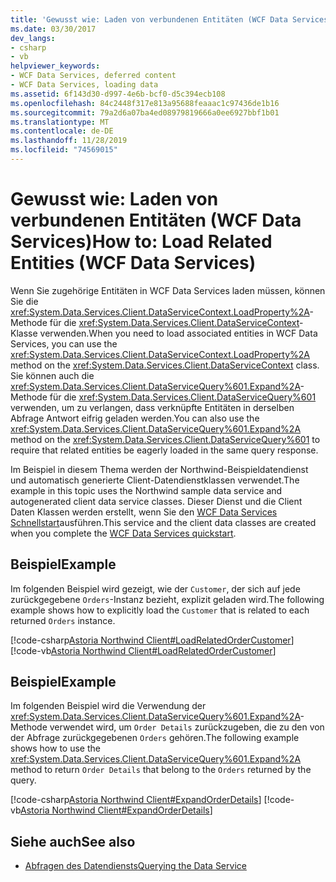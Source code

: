 ```yaml
---
title: 'Gewusst wie: Laden von verbundenen Entitäten (WCF Data Services)'
ms.date: 03/30/2017
dev_langs:
- csharp
- vb
helpviewer_keywords:
- WCF Data Services, deferred content
- WCF Data Services, loading data
ms.assetid: 6f143d30-d997-4e6b-bcf0-d5c394ecb108
ms.openlocfilehash: 84c2448f317e813a95688feaaac1c97436de1b16
ms.sourcegitcommit: 79a2d6a07ba4ed08979819666a0ee6927bbf1b01
ms.translationtype: MT
ms.contentlocale: de-DE
ms.lasthandoff: 11/28/2019
ms.locfileid: "74569015"
---
```

# <a name="how-to-load-related-entities-wcf-data-services"></a><span data-ttu-id="659b2-102">Gewusst wie: Laden von verbundenen Entitäten (WCF Data Services)</span><span class="sxs-lookup"><span data-stu-id="659b2-102">How to: Load Related Entities (WCF Data Services)</span></span>
<span data-ttu-id="659b2-103">Wenn Sie zugehörige Entitäten in WCF Data Services laden müssen, können Sie die <xref:System.Data.Services.Client.DataServiceContext.LoadProperty%2A>-Methode für die <xref:System.Data.Services.Client.DataServiceContext>-Klasse verwenden.</span><span class="sxs-lookup"><span data-stu-id="659b2-103">When you need to load associated entities in WCF Data Services, you can use the <xref:System.Data.Services.Client.DataServiceContext.LoadProperty%2A> method on the <xref:System.Data.Services.Client.DataServiceContext> class.</span></span> <span data-ttu-id="659b2-104">Sie können auch die <xref:System.Data.Services.Client.DataServiceQuery%601.Expand%2A>-Methode für die <xref:System.Data.Services.Client.DataServiceQuery%601> verwenden, um zu verlangen, dass verknüpfte Entitäten in derselben Abfrage Antwort eifrig geladen werden.</span><span class="sxs-lookup"><span data-stu-id="659b2-104">You can also use the <xref:System.Data.Services.Client.DataServiceQuery%601.Expand%2A> method on the <xref:System.Data.Services.Client.DataServiceQuery%601> to require that related entities be eagerly loaded in the same query response.</span></span>  
  
 <span data-ttu-id="659b2-105">Im Beispiel in diesem Thema werden der Northwind-Beispieldatendienst und automatisch generierte Client-Datendienstklassen verwendet.</span><span class="sxs-lookup"><span data-stu-id="659b2-105">The example in this topic uses the Northwind sample data service and autogenerated client data service classes.</span></span> <span data-ttu-id="659b2-106">Dieser Dienst und die Client Daten Klassen werden erstellt, wenn Sie den [WCF Data Services Schnellstart](quickstart-wcf-data-services.md)ausführen.</span><span class="sxs-lookup"><span data-stu-id="659b2-106">This service and the client data classes are created when you complete the [WCF Data Services quickstart](quickstart-wcf-data-services.md).</span></span>  
  
## <a name="example"></a><span data-ttu-id="659b2-107">Beispiel</span><span class="sxs-lookup"><span data-stu-id="659b2-107">Example</span></span>  
 <span data-ttu-id="659b2-108">Im folgenden Beispiel wird gezeigt, wie der `Customer`, der sich auf jede zurückgegebene `Orders`-Instanz bezieht, explizit geladen wird.</span><span class="sxs-lookup"><span data-stu-id="659b2-108">The following example shows how to explicitly load the `Customer` that is related to each returned `Orders` instance.</span></span>  
  
 [!code-csharp[Astoria Northwind Client#LoadRelatedOrderCustomer](../../../../samples/snippets/csharp/VS_Snippets_Misc/astoria_northwind_client/cs/source.cs#loadrelatedordercustomer)]
 [!code-vb[Astoria Northwind Client#LoadRelatedOrderCustomer](../../../../samples/snippets/visualbasic/VS_Snippets_Misc/astoria_northwind_client/vb/source.vb#loadrelatedordercustomer)]  
  
## <a name="example"></a><span data-ttu-id="659b2-109">Beispiel</span><span class="sxs-lookup"><span data-stu-id="659b2-109">Example</span></span>  
 <span data-ttu-id="659b2-110">Im folgenden Beispiel wird die Verwendung der <xref:System.Data.Services.Client.DataServiceQuery%601.Expand%2A>-Methode verwendet wird, um `Order Details` zurückzugeben, die zu den von der Abfrage zurückgegebenen `Orders` gehören.</span><span class="sxs-lookup"><span data-stu-id="659b2-110">The following example shows how to use the <xref:System.Data.Services.Client.DataServiceQuery%601.Expand%2A> method to return `Order Details` that belong to the `Orders` returned by the query.</span></span>  
  
 [!code-csharp[Astoria Northwind Client#ExpandOrderDetails](../../../../samples/snippets/csharp/VS_Snippets_Misc/astoria_northwind_client/cs/source.cs#expandorderdetails)]
 [!code-vb[Astoria Northwind Client#ExpandOrderDetails](../../../../samples/snippets/visualbasic/VS_Snippets_Misc/astoria_northwind_client/vb/source.vb#expandorderdetails)]  
  
## <a name="see-also"></a><span data-ttu-id="659b2-111">Siehe auch</span><span class="sxs-lookup"><span data-stu-id="659b2-111">See also</span></span>

- [<span data-ttu-id="659b2-112">Abfragen des Datendiensts</span><span class="sxs-lookup"><span data-stu-id="659b2-112">Querying the Data Service</span></span>](querying-the-data-service-wcf-data-services.md)
